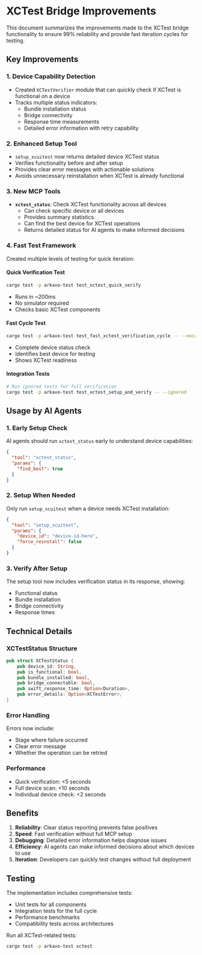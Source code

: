 # XCTest Bridge Improvements

This document summarizes the improvements made to the XCTest bridge functionality to ensure 99% reliability and provide fast iteration cycles for testing.

## Key Improvements

### 1. Device Capability Detection
- Created `XCTestVerifier` module that can quickly check if XCTest is functional on a device
- Tracks multiple status indicators:
  - Bundle installation status
  - Bridge connectivity
  - Response time measurements
  - Detailed error information with retry capability

### 2. Enhanced Setup Tool
- `setup_xcuitest` now returns detailed device XCTest status
- Verifies functionality before and after setup
- Provides clear error messages with actionable solutions
- Avoids unnecessary reinstallation when XCTest is already functional

### 3. New MCP Tools
- **`xctest_status`**: Check XCTest functionality across all devices
  - Can check specific device or all devices
  - Provides summary statistics
  - Can find the best device for XCTest operations
  - Returns detailed status for AI agents to make informed decisions

### 4. Fast Test Framework
Created multiple levels of testing for quick iteration:

#### Quick Verification Test
```bash
cargo test -p arkavo-test test_xctest_quick_verify
```
- Runs in ~200ms
- No simulator required
- Checks basic XCTest components

#### Fast Cycle Test
```bash
cargo test -p arkavo-test test_fast_xctest_verification_cycle -- --nocapture
```
- Complete device status check
- Identifies best device for testing
- Shows XCTest readiness

#### Integration Tests
```bash
# Run ignored tests for full verification
cargo test -p arkavo-test test_xctest_setup_and_verify -- --ignored
```

## Usage by AI Agents

### 1. Early Setup Check
AI agents should run `xctest_status` early to understand device capabilities:
```json
{
  "tool": "xctest_status",
  "params": {
    "find_best": true
  }
}
```

### 2. Setup When Needed
Only run `setup_xcuitest` when a device needs XCTest installation:
```json
{
  "tool": "setup_xcuitest",
  "params": {
    "device_id": "device-id-here",
    "force_reinstall": false
  }
}
```

### 3. Verify After Setup
The setup tool now includes verification status in its response, showing:
- Functional status
- Bundle installation
- Bridge connectivity
- Response times

## Technical Details

### XCTestStatus Structure
```rust
pub struct XCTestStatus {
    pub device_id: String,
    pub is_functional: bool,
    pub bundle_installed: bool,
    pub bridge_connectable: bool,
    pub swift_response_time: Option<Duration>,
    pub error_details: Option<XCTestError>,
}
```

### Error Handling
Errors now include:
- Stage where failure occurred
- Clear error message
- Whether the operation can be retried

### Performance
- Quick verification: <5 seconds
- Full device scan: <10 seconds
- Individual device check: <2 seconds

## Benefits

1. **Reliability**: Clear status reporting prevents false positives
2. **Speed**: Fast verification without full MCP setup
3. **Debugging**: Detailed error information helps diagnose issues
4. **Efficiency**: AI agents can make informed decisions about which devices to use
5. **Iteration**: Developers can quickly test changes without full deployment

## Testing

The implementation includes comprehensive tests:
- Unit tests for all components
- Integration tests for the full cycle
- Performance benchmarks
- Compatibility tests across architectures

Run all XCTest-related tests:
```bash
cargo test -p arkavo-test xctest
```